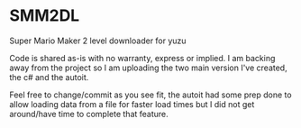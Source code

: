 # SMM2DL
Super Mario Maker 2 level downloader for yuzu

Code is shared as-is with no warranty, express or implied.
I am backing away from the project so I am uploading the two main version I've created, the c# and the autoit.

Feel free to change/commit as you see fit, the autoit had some prep done to allow loading data from a file for faster load times
but I did not get around/have time to complete that feature.
